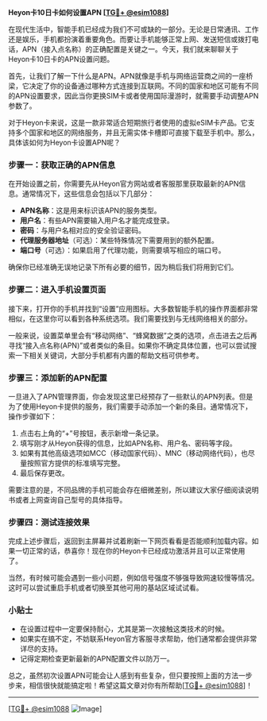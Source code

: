 **Heyon卡10日卡如何设置APN [[TG💪+ @esim1088](https://t.me/s/esim1088)]**

在现代生活中，智能手机已经成为我们不可或缺的一部分。无论是日常通讯、工作还是娱乐，手机都扮演着重要角色。而要让手机能够正常上网、发送短信或拨打电话，APN（接入点名称）的正确配置是关键之一。今天，我们就来聊聊关于Heyon卡10日卡的APN设置问题。

首先，让我们了解一下什么是APN。APN就像是手机与网络运营商之间的一座桥梁，它决定了你的设备通过哪种方式连接到互联网。不同的国家和地区可能有不同的APN设置要求，因此当你更换SIM卡或者使用国际漫游时，就需要手动调整APN参数了。

对于Heyon卡来说，这是一款非常适合短期旅行者使用的虚拟eSIM卡产品。它支持多个国家和地区的网络服务，并且无需实体卡槽即可直接下载至手机中。那么，具体该如何为Heyon卡设置APN呢？

### 步骤一：获取正确的APN信息

在开始设置之前，你需要先从Heyon官方网站或者客服那里获取最新的APN信息。通常情况下，这些信息会包括以下几部分：

- **APN名称**：这是用来标识该APN的服务类型。
- **用户名**：有些APN需要输入用户名才能完成登录。
- **密码**：与用户名相对应的安全验证密码。
- **代理服务器地址**（可选）：某些特殊情况下需要用到的额外配置。
- **端口号**（可选）：如果启用了代理功能，则需要填写相应的端口号。

确保你已经准确无误地记录下所有必要的细节，因为稍后我们将用到它们。

### 步骤二：进入手机设置页面

接下来，打开你的手机并找到“设置”应用图标。大多数智能手机的操作界面都非常相似，在这里你可以看到各种系统选项。我们需要找到与无线网络相关的部分。

一般来说，设置菜单里会有“移动网络”、“蜂窝数据”之类的选项，点击进去之后再寻找“接入点名称(APN)”或者类似的条目。如果你不确定具体位置，也可以尝试搜索一下相关关键词，大部分手机都有内置的帮助文档可供参考。

### 步骤三：添加新的APN配置

一旦进入了APN管理界面，你会发现这里已经预存了一些默认的APN列表。但是为了使用Heyon卡提供的服务，我们需要手动添加一个新的条目。通常情况下，操作步骤如下：

1. 点击右上角的“+”号按钮，表示新增一条记录。
2. 填写刚才从Heyon获得的信息，比如APN名称、用户名、密码等字段。
3. 如果有其他高级选项如MCC（移动国家代码）、MNC（移动网络代码），也尽量按照官方提供的标准填写完整。
4. 最后保存更改。

需要注意的是，不同品牌的手机可能会存在细微差别，所以建议大家仔细阅读说明书或者上网查询自己型号的具体指导。

### 步骤四：测试连接效果

完成上述步骤后，返回到主屏幕并试着刷新一下网页看看是否能顺利加载内容。如果一切正常的话，恭喜你！现在你的Heyon卡已经成功激活并且可以正常使用了。

当然，有时候可能会遇到一些小问题，例如信号强度不够强导致网速较慢等情况。这时可以尝试重启手机或者切换至其他可用的基站区域试试看。

### 小贴士

- 在设置过程中一定要保持耐心，尤其是第一次接触这类技术的时候。
- 如果实在搞不定，不妨联系Heyon官方客服寻求帮助，他们通常都会提供非常详尽的支持。
- 记得定期检查更新最新的APN配置文件以防万一。

总之，虽然初次设置APN可能会让人感到有些复杂，但只要按照上面的方法一步步来，相信很快就能搞定啦！希望这篇文章对你有所帮助[[TG💪+ @esim1088](https://t.me/s/esim1088)]！

---

[[TG💪+ @esim1088](https://t.me/s/esim1088) ![Image](https://i.postimg.cc/4NQfJmqS/Snipaste-2025-05-13-00-14-12.png)]